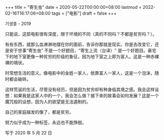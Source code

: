 +++
title = "寄生虫"
date = 2020-05-22T00:00:00+08:00
lastmod = 2022-02-16T16:17:06+08:00
tags = ["电影"]
draft = false
+++

기생충 - 2019

只能说，这部电影很有深度，限于环境的不同（真的不同吗？不都是贫穷吗？）。

有些东西，就那么血淋淋地摆在你的面前，告诉你那就是现实。你是去改变它，还是安于世事“寄生虫”
不是一个好题目，"寄生上流（台译）"
是一个好题目。豪宅下的地下室更像一种贫穷的阶级的象征，因为地下室之上即为富人。这是一种赤裸裸的境状。

时常想生活的意义。像电影中的金姓一家人，依靠富人一家人，这是一个泡沫，随时都会破碎。

这样荒诞的生活，尽管没有经历，但是因为贫穷却有种身临其境之感。我会这样设想：如果我是这家人中的一个，我会怎么做？接下来的故事会如何发展？这是一个魔咒般的设想，因为人的欲望是无法遏制的。

自己的家庭越发的像了，都是贫穷。

努力似乎成为一种标签，永远也不能挣脱。

写于 2020 年 5 月 22 日